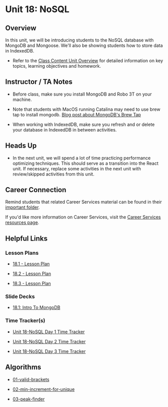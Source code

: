 # Unit 18: NoSQL

## Overview

In this unit, we will be introducing students to the NoSQL database with MongoDB and Mongoose. We'll also be showing students how to store data in IndexedDB.

  * Refer to the [Class Content Unit Overview](../../../01-Class-Content/18-NoSQL/README.md) for detailed information on key topics, learning objectives and homework.

## Instructor / TA Notes

* Before class, make sure you install MongoDB and Robo 3T on your machine. 

* Note that students with MacOS running Catalina may need to use brew tap to install mongodb. [Blog post about MongoDB's Brew Tap](https://www.mongodb.com/blog/post/mongodbs-official-brew-tap-now-open-and-flowing)

* When working with IndexedDB, make sure you refresh and or delete your database in IndexedDB in between activities.

## Heads Up

* In the next unit, we will spend a lot of time practicing performance optimizing techniques. This should serve as a transition into the React unit. If necessary, replace some activities in the next unit with review/skipped activities from this unit.

## Career Connection
Remind students that related Career Services material can be found in their [important folder](../../../01-Class-Content/18-NoSQL/04-Important/CAREER-CONNECTION.md).

If you'd like more information on Career Services, visit the [Career Services resources page](https://mycareerspot.org/).

## Helpful Links

### Lesson Plans

  * [18.1 - Lesson Plan](01-Day_MongoDB/18.1-LESSON-PLAN.md)

  * [18.2 - Lesson Plan](02-Day_Mongoose/18.2-LESSON-PLAN.md)

  * [18.3 - Lesson Plan](03-Day_IndexedDB/18.3-LESSON-PLAN.md)

### Slide Decks

  * [18.1: Intro To MongoDB](https://docs.google.com/presentation/d/18si_kQgZc7lVVNk1zRoEF4RpJN5cB6hsLa9PqX0fPc8/edit?usp=sharing)

### Time Tracker(s)

  * [Unit 18-NoSQL Day 1 Time Tracker](https://docs.google.com/spreadsheets/d/1JfWumN8I_EBHWk6uBxIz8giAtVKIsWUVbfTlvbYvBbg/edit?usp=sharing)

  * [Unit 18-NoSQL Day 2 Time Tracker](https://docs.google.com/spreadsheets/d/1ih5Js6WpuqwCV4E_-1nwJmEtmewzQ2tQgAzuob4LfQw/edit?usp=sharing)

  * [Unit 18-NoSQL Day 3 Time Tracker](https://docs.google.com/spreadsheets/d/1ebE0NkqCVaThWsMabBJeKp0lf7XzYr1Wljyb6KGTjMg/edit?usp=sharing)

## Algorithms

  * [01-valid-brackets](../../../01-Class-Content/18-NoSQL/03-Algorithms/01-valid-brackets)

  * [02-min-increment-for-unique](../../../01-Class-Content/18-NoSQL/03-Algorithms/02-min-increment-for-unique)

  * [03-peak-finder](../../../01-Class-Content/18-NoSQL/03-Algorithms/03-peak-finder)
